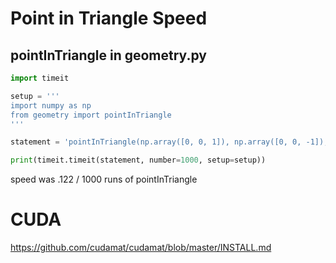 # Point in Triangle Speed

## pointInTriangle in geometry.py

```python
import timeit

setup = '''
import numpy as np
from geometry import pointInTriangle
'''

statement = 'pointInTriangle(np.array([0, 0, 1]), np.array([0, 0, -1]), np.array([10, 0, 0]), np.array([1, 0, 0]))'

print(timeit.timeit(statement, number=1000, setup=setup))
```

speed was .122 / 1000 runs of pointInTriangle

# CUDA

https://github.com/cudamat/cudamat/blob/master/INSTALL.md
